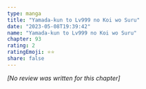 ```yaml
---
type: manga
title: "Yamada-kun to Lv999 no Koi wo Suru"
date: "2023-05-08T19:39:42"
name: "Yamada-kun to Lv999 no Koi wo Suru"
chapter: 93
rating: 2
ratingEmoji: ⭐️⭐️
share: false
---
```


_[No review was written for this chapter]_
